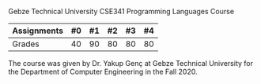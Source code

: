 Gebze Technical University
CSE341 Programming Languages Course


|Assignments |#0 | #1| #2 | #3 | #4 |
|--- | --- | --- | --- | --- |--- |
|Grades | 40 | 90 | 80 | 80 | 80 |


The course was given by Dr. Yakup Genç at Gebze Technical University for the Department of Computer Engineering in the Fall 2020.
